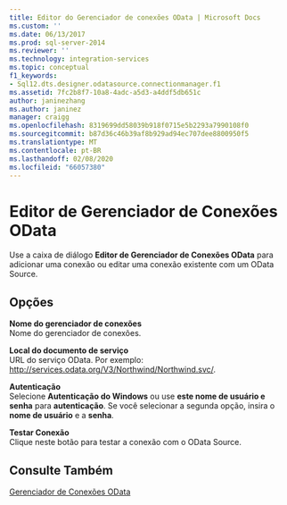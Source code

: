 ```yaml
---
title: Editor do Gerenciador de conexões OData | Microsoft Docs
ms.custom: ''
ms.date: 06/13/2017
ms.prod: sql-server-2014
ms.reviewer: ''
ms.technology: integration-services
ms.topic: conceptual
f1_keywords:
- Sql12.dts.designer.odatasource.connectionmanager.f1
ms.assetid: 7fc2b8f7-10a8-4adc-a5d3-a4ddf5db651c
author: janinezhang
ms.author: janinez
manager: craigg
ms.openlocfilehash: 8319699dd58039b918f0715e5b2293a7990108f0
ms.sourcegitcommit: b87d36c46b39af8b929ad94ec707dee8800950f5
ms.translationtype: MT
ms.contentlocale: pt-BR
ms.lasthandoff: 02/08/2020
ms.locfileid: "66057380"
---
```

# <a name="odata-connection-manager-editor"></a>Editor de Gerenciador de Conexões OData
  Use a caixa de diálogo **Editor de Gerenciador de Conexões OData** para adicionar uma conexão ou editar uma conexão existente com um OData Source.  
  
## <a name="options"></a>Opções  
 **Nome do gerenciador de conexões**  
 Nome do gerenciador de conexões.  
  
 **Local do documento de serviço**  
 URL do serviço OData. Por exemplo: http://services.odata.org/V3/Northwind/Northwind.svc/.  
  
 **Autenticação**  
 Selecione **Autenticação do Windows** ou use **este nome de usuário e senha** para **autenticação**. Se você selecionar a segunda opção, insira o **nome de usuário** e a **senha**.  
  
 **Testar Conexão**  
 Clique neste botão para testar a conexão com o OData Source.  
  
## <a name="see-also"></a>Consulte Também  
 [Gerenciador de Conexões OData](connection-manager/odata-connection-manager.md)  
  
  
